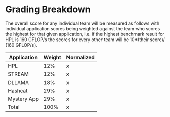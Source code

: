 # Grading Breakdown
The overall score for any individual team will be measured as follows with
individual application scores being weighted against the team who scores the
highest for that given application, i.e. if the highest benchmark result for
HPL is 160 GFLOP/s the scores for every other team will be 10\*(their score)/
(160 GFLOP/s).

| Application | Weight | Normalized |
|-------------|--------| ---------- |
|HPL          | 12%    |      x     |
|STREAM       | 12%    |      x     |
|DLLAMA       | 18%    |      x     |
|Hashcat      | 29%    |      x     |
|Mystery App  | 29%    |      x     |
|Total        | 100%   |      x     |

